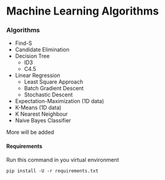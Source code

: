 # Machine Learning Algorithms

### Algorithms
* Find-S
* Candidate Elimination
* Decision Tree
    * ID3
    * C4.5
* Linear Regression
    * Least Square Approach
    * Batch Gradient Descent
    * Stochastic Descent
* Expectation-Maximization (1D data)
* K-Means (1D data)   
* K Nearest Neighbour
* Naive Bayes Classifier

More will be added

#### Requirements
Run this command in you virtual environment

    pip install -U -r requirements.txt